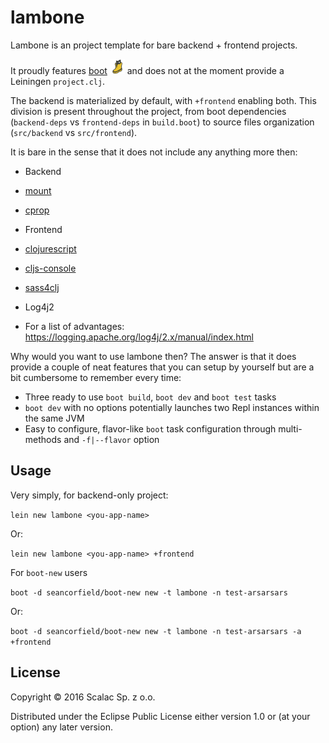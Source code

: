 # lambone

Lambone is an project template for bare backend + frontend projects.

It proudly features [boot](http://boot-clj.com/) <img width="24px"
height="24px"
src="https://github.com/boot-clj/boot-clj.github.io/blob/master/assets/images/logos/boot-logo-3.png"
alt="Boot Logo"/> and does not at the moment provide a Leiningen `project.clj`.

The backend is materialized by default, with `+frontend` enabling both. This
division is present throughout the project, from boot dependencies
(`backend-deps` vs `frontend-deps` in `build.boot`) to source files
organization (`src/backend` vs `src/frontend`).

It is bare in the sense that it does not include any anything more then:

* Backend
 * [mount](https://github.com/tolitius/mount)
 * [cprop](https://github.com/tolitius/cprop)

* Frontend
 * [clojurescript](https://github.com/clojure/clojurescript)
 * [cljs-console](https://github.com/adzerk-oss/cljs-console)
 * [sass4clj](https://github.com/Deraen/sass4clj)
 
* Log4j2
 * For a list of advantages: https://logging.apache.org/log4j/2.x/manual/index.html
 
Why would you want to use lambone then? The answer is that it does provide a couple
of neat features that you can setup by yourself but are a bit cumbersome to
remember every time:

* Three ready to use `boot build`, `boot dev` and `boot test` tasks
* `boot dev` with no options potentially launches two Repl instances within the same JVM
* Easy to configure, flavor-like `boot` task configuration through multi-methods and `-f|--flavor` option


 
## Usage

Very simply, for backend-only project:

`lein new lambone <you-app-name>`

Or:

`lein new lambone <you-app-name> +frontend`

For `boot-new` users

`boot -d seancorfield/boot-new new -t lambone -n test-arsarsars`

Or:

`boot -d seancorfield/boot-new new -t lambone -n test-arsarsars -a +frontend`

## License

Copyright © 2016 Scalac Sp. z o.o.

Distributed under the Eclipse Public License either version 1.0 or (at
your option) any later version.

